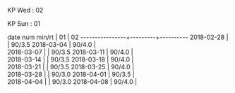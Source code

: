 KP Wed : 02

KP Sun : 01

date num min/rt |    01   |    02 
----------------+---------+----------
2018-02-28      |         |  90/3.5
2018-03-04      |  90/4.0 |        
2018-03-07      |         |  90/3.5
2018-03-11      |  90/4.0 |        
2018-03-14      |         |  90/3.5
2018-03-18      |  90/4.0 |        
2018-03-21      |         |  90/3.5
2018-03-25      |  90/4.0 |        
2018-03-28      |         |  90/3.0
2018-04-01      |  90/3.5 |        
2018-04-04      |         |  90/3.0
2018-04-08      |  90/4.0 |        

